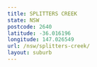 ```yaml
---
title: SPLITTERS CREEK
state: NSW
postcode: 2640
latitude: -36.016196
longitude: 147.026549
url: /nsw/splitters-creek/
layout: suburb
---
```

